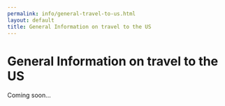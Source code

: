 ```yaml
---
permalink: info/general-travel-to-us.html
layout: default
title: General Information on travel to the US
---
```


# General Information on travel to the US

Coming soon...
